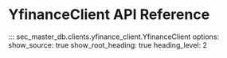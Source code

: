 # YfinanceClient API Reference

::: sec_master_db.clients.yfinance_client.YfinanceClient
    options:
      show_source: true
      show_root_heading: true
      heading_level: 2
